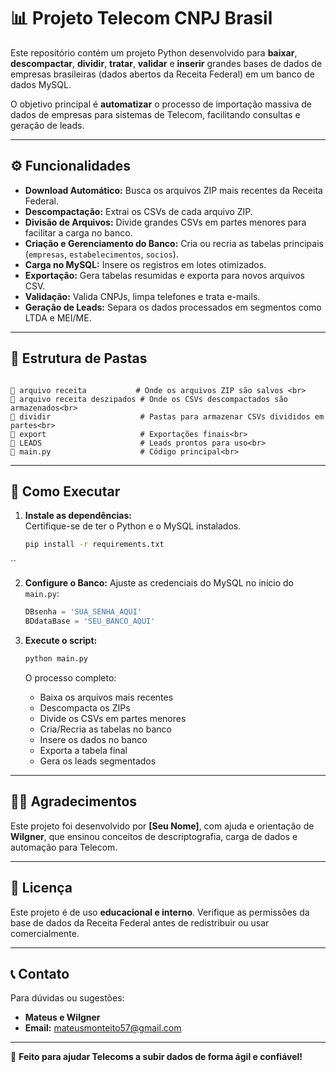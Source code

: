 # 📊 Projeto Telecom CNPJ Brasil

Este repositório contém um projeto Python desenvolvido para **baixar**, **descompactar**, **dividir**, **tratar**, **validar** e **inserir** grandes bases de dados de empresas brasileiras (dados abertos da Receita Federal) em um banco de dados MySQL.

O objetivo principal é **automatizar** o processo de importação massiva de dados de empresas para sistemas de Telecom, facilitando consultas e geração de leads.

---

## ⚙️ Funcionalidades

- **Download Automático:** Busca os arquivos ZIP mais recentes da Receita Federal.
- **Descompactação:** Extrai os CSVs de cada arquivo ZIP.
- **Divisão de Arquivos:** Divide grandes CSVs em partes menores para facilitar a carga no banco.
- **Criação e Gerenciamento do Banco:** Cria ou recria as tabelas principais (`empresas`, `estabelecimentos`, `socios`).
- **Carga no MySQL:** Insere os registros em lotes otimizados.
- **Exportação:** Gera tabelas resumidas e exporta para novos arquivos CSV.
- **Validação:** Valida CNPJs, limpa telefones e trata e-mails.
- **Geração de Leads:** Separa os dados processados em segmentos como LTDA e MEI/ME.

---
## 📂 Estrutura de Pastas

```

📁 arquivo receita           # Onde os arquivos ZIP são salvos <br>
📁 arquivo receita deszipados # Onde os CSVs descompactados são armazenados<br>
📁 dividir                    # Pastas para armazenar CSVs divididos em partes<br>
📁 export                     # Exportações finais<br>
📁 LEADS                      # Leads prontos para uso<br>
📄 main.py                    # Código principal<br>

````

---

## 🚀 Como Executar

1. **Instale as dependências:**  
   Certifique-se de ter o Python e o MySQL instalados.
   ```bash
   pip install -r requirements.txt
``

2. **Configure o Banco:**
   Ajuste as credenciais do MySQL no início do `main.py`:

   ```python
   DBsenha = 'SUA_SENHA_AQUI'
   BDdataBase = 'SEU_BANCO_AQUI'
   ```

3. **Execute o script:**

   ```bash
   python main.py
   ```

   O processo completo:

   * Baixa os arquivos mais recentes
   * Descompacta os ZIPs
   * Divide os CSVs em partes menores
   * Cria/Recria as tabelas no banco
   * Insere os dados no banco
   * Exporta a tabela final
   * Gera os leads segmentados

---

## 👨‍💻 Agradecimentos

Este projeto foi desenvolvido por **\[Seu Nome]**, com ajuda e orientação de **Wilgner**, que ensinou conceitos de descriptografia, carga de dados e automação para Telecom.

---

## 📜 Licença

Este projeto é de uso **educacional e interno**. Verifique as permissões da base de dados da Receita Federal antes de redistribuir ou usar comercialmente.

---

## 📞 Contato

Para dúvidas ou sugestões:

* **Mateus e Wilgner**
* **Email:** [mateusmonteito57@gmail.com](mailto:mateusmonteito57@gmail.com)

---

🚀 **Feito para ajudar Telecoms a subir dados de forma ágil e confiável!**

```
